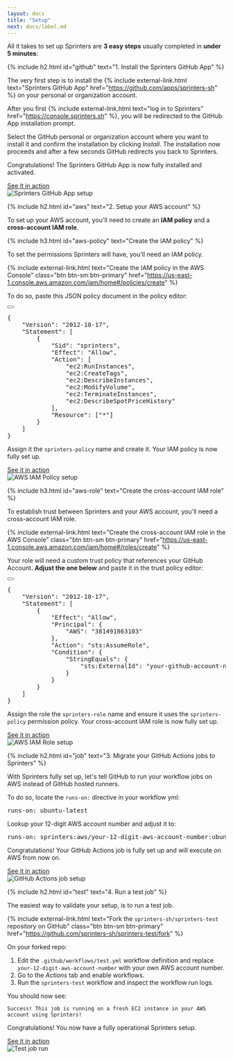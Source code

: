 ```yaml
---
layout: docs
title: "Setup"
next: docs/label.md
---
```


All it takes to set up Sprinters are **3 easy steps** usually completed in **under 5 minutes**:

{% include h2.html id="github" text="1. Install the Sprinters GitHub App" %}

The very first step is to install the {% include external-link.html text="Sprinters GitHub App"
        href="https://github.com/apps/sprinters-sh" %} on your personal or organization account.

After you first {% include external-link.html text="log in to Sprinters" href="https://console.sprinters.sh" %}, you
will be redirected to the GitHub App installation prompt.

Select the GitHub personal or organization account where you want to install it and confirm the installation by
clicking _Install_. The installation now proceeds and after a few seconds GitHub redirects you back to Sprinters.

Congratulations! The Sprinters GitHub App is now fully installed and activated.

<a class="btn btn-secondary" data-bs-toggle="collapse" href="#github-setup" aria-expanded="false" aria-controls="github-setup">
    <i class="bi bi-image me-1"></i>
    See it in action
</a>
<div class="collapse" id="github-setup">
    <img src="/assets/setup/github.png" alt="Sprinters GitHub App setup" class="screenshot">
</div>

{% include h2.html id="aws" text="2. Setup your AWS account" %}

To set up your AWS account, you'll need to create an **IAM policy** and a **cross-account IAM role**.

{% include h3.html id="aws-policy" text="Create the IAM policy" %}

To set the permissions Sprinters will have, you'll need an IAM policy.

{% include external-link.html text="Create the IAM policy in the AWS Console" class="btn btn-sm btn-primary"
        href="https://us-east-1.console.aws.amazon.com/iam/home#/policies/create" %}

<p class="mb-1">To do so, paste this <span class="fw-bold text-warning">JSON policy document</span> in the policy editor:</p>
<div class="alert alert-info font-monospace p-0 mb-2 position-relative" role="alert">
    <button type="button" class="btn-copy" title="Copy to clipboard"><i class="bi bi-copy"></i></button>
    <pre class="mb-0 p-2 fs-7">{
    "Version": "2012-10-17",
    "Statement": [
        {
            "Sid": "sprinters",
            "Effect": "Allow",
            "Action": [
                "ec2:RunInstances",
                "ec2:CreateTags",
                "ec2:DescribeInstances",
                "ec2:ModifyVolume",
                "ec2:TerminateInstances",
                "ec2:DescribeSpotPriceHistory"
            ],
            "Resource": ["*"]
        }
    ]
}</pre>
</div>

Assign it the `sprinters-policy` name and create it. Your IAM policy is now fully set up.

<a class="btn btn-secondary" data-bs-toggle="collapse" href="#aws-policy-setup" aria-expanded="false" aria-controls="aws-policy-setup">
    <i class="bi bi-image me-1"></i>
    See it in action
</a>
<div class="collapse" id="aws-policy-setup">
    <img src="/assets/setup/aws-policy.png" alt="AWS IAM Policy setup" class="screenshot">
</div>

{% include h3.html id="aws-role" text="Create the cross-account IAM role" %}

To establish trust between Sprinters and your AWS account, you'll need a cross-account IAM role.

{% include external-link.html text="Create the cross-account IAM role in the AWS Console" class="btn btn-sm btn-primary" href="https://us-east-1.console.aws.amazon.com/iam/home#/roles/create" %}

<p class="mb-1">Your role will need a <span class="fw-bold text-warning">custom trust policy</span> that references your GitHub Account.
    <strong>Adjust the one below</strong> and paste it in the trust policy editor:</p>
<div class="alert alert-info font-monospace p-0 mb-2 position-relative" role="alert">
    <button type="button" class="btn-copy" title="Copy to clipboard"><i class="bi bi-copy"></i></button>
    <pre class="mb-0 p-2 fs-7">{
    "Version": "2012-10-17",
    "Statement": [
        {
            "Effect": "Allow",
            "Principal": {
                "AWS": "381491863103"
            },
            "Action": "sts:AssumeRole",
            "Condition": {
                "StringEquals": {
                    "sts:ExternalId": "<span class="fw-bold fst-italic text-warning">your-github-account-name</span>"
                }
            }
        }
    ]
}</pre>
</div>

Assign the role the `sprinters-role` name and ensure it uses the `sprinters-policy` permission policy. Your cross-account IAM role is now fully set up.

<a class="btn btn-secondary" data-bs-toggle="collapse" href="#aws-role-setup" aria-expanded="false" aria-controls="aws-role-setup">
    <i class="bi bi-image me-1"></i>
    See it in action
</a>
<div class="collapse" id="aws-role-setup">
    <img src="/assets/setup/aws-role.png" alt="AWS IAM Role setup" class="screenshot">
</div>

{% include h2.html id="job" text="3. Migrate your GitHub Actions jobs to Sprinters" %}

With Sprinters fully set up, let's tell GitHub to run your workflow jobs on AWS instead of GitHub hosted runners.

<p class="mb-1">To do so, locate the <code>runs-on:</code> directive in your workflow yml:</p>
<div class="alert alert-info font-monospace p-0 mb-2 position-relative" role="alert">
    <pre class="mb-0 p-2 fs-7">runs-on: ubuntu-latest</pre>
</div>

<p class="mb-1">Lookup your 12-digit AWS account number and adjust it to:</p>
<div class="alert alert-info font-monospace p-0 mb-2 position-relative" role="alert">
    <pre class="mb-0 p-2 fs-7">runs-on: sprinters:aws/<span class="fw-bold fst-italic text-warning">your-12-digit-aws-account-number</span>:ubuntu-latest</pre>
</div>

Congratulations! Your GitHub Actions job is fully set up and will execute on AWS from now on.

<a class="btn btn-secondary" data-bs-toggle="collapse" href="#job-setup" aria-expanded="false" aria-controls="job-setup">
    <i class="bi bi-image me-1"></i>
    See it in action
</a>
<div class="collapse" id="job-setup">
    <img src="/assets/setup/job.png" alt="GitHub Actions job setup" class="screenshot">
</div>

{% include h2.html id="test" text="4. Run a test job" %}

The easiest way to validate your setup, is to run a test job.

{% include external-link.html text="Fork the `sprinters-sh/sprinters-test` repository on GitHub" class="btn btn-sm btn-primary" href="https://github.com/sprinters-sh/sprinters-test/fork" %}

On your forked repo:
1. Edit the `.github/workflows/test.yml` workflow definition and replace `your-12-digit-aws-account-number` with your own AWS account number.
2. Go to the _Actions_ tab and enable workflows.
3. Run the `sprinters-test` workflow and inspect the workflow run logs.

You should now see:

```
Success! This job is running on a fresh EC2 instance in your AWS account using Sprinters!
```

Congratulations! You now have a fully operational Sprinters setup.

<a class="btn btn-secondary" data-bs-toggle="collapse" href="#test-job" aria-expanded="false" aria-controls="test-job">
    <i class="bi bi-image me-1"></i>
    See it in action
</a>
<div class="collapse" id="test-job">
    <img src="/assets/setup/test.png" alt="Test job run" class="screenshot">
</div>
